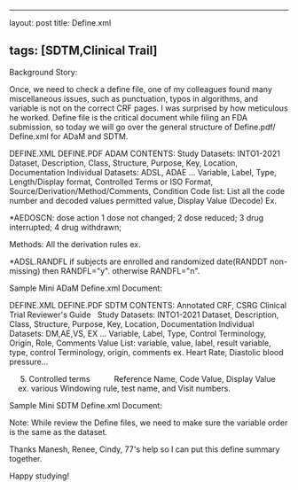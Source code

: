 
---
layout: post
title: Define.xml

tags: [SDTM,Clinical Trail]
---

Background Story:

Once, we need to check a define file, one of my colleagues found many miscellaneous issues, such as punctuation, typos in algorithms, and variable is not on the correct CRF pages. I was surprised by how meticulous he worked. Define file is the critical document while filing an FDA submission, so today we will go over the general structure of Define.pdf/ Define.xml for ADaM and SDTM.

DEFINE.XML DEFINE.PDF ADAM CONTENTS:
Study Datasets: INTO1-2021
Dataset, Description, Class, Structure, Purpose, Key, Location, Documentation
Individual Datasets: ADSL, ADAE ...
Variable, Label, Type, Length/Display format, Controlled Terms or ISO Format, Source/Derivation/Method/Comments, Condition
Code list: List all the code number and decoded values
permitted value, Display Value (Decode)
Ex.




*AEDOSCN: dose action
1 dose not changed;
2 dose reduced;
3 drug interrupted;
4 drug withdrawn;

Methods: All the derivation rules
ex.




*ADSL.RANDFL
if subjects are enrolled and randomized date(RANDDT non-missing)
then RANDFL="y".
otherwise RANDFL="n".





Sample Mini ADaM Define.xml Document:




DEFINE.XML DEFINE.PDF SDTM CONTENTS:
Annotated CRF, CSRG Clinical Trial Reviewer's Guide  
Study Datasets: INTO1-2021
Dataset, Description, Class, Structure, Purpose, Key, Location, Documentation
Individual Datasets: DM,AE,VS, EX ...
Variable, Label, Type, Control Terminology, Origin, Role, Comments
Value List:
variable, value, label, result variable, type, control Terminology, origin, comments
ex. Heart Rate, Diastolic blood pressure...

     5. Controlled terms
          Reference Name, Code Value, Display Value
          ex. various Windowing rule, test name, and Visit numbers.




Sample Mini SDTM Define.xml Document:

Note: While review the Define files, we need to make sure the variable order is the same as the dataset.

Thanks Manesh, Renee, Cindy, 77's help so I can put this define summary together.

Happy studying!
